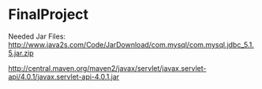# FinalProject

Needed Jar Files:
http://www.java2s.com/Code/JarDownload/com.mysql/com.mysql.jdbc_5.1.5.jar.zip

http://central.maven.org/maven2/javax/servlet/javax.servlet-api/4.0.1/javax.servlet-api-4.0.1.jar
